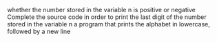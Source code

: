 whether the number stored in the variable n is positive or negative
Complete the source code in order to print the last digit of the number stored in the variable n
a program that prints the alphabet in lowercase, followed by a new line
